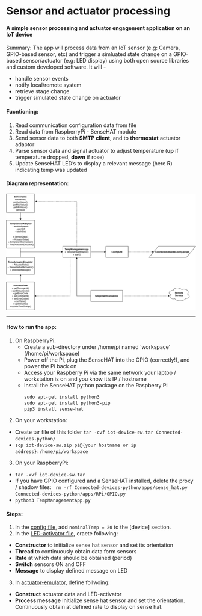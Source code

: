 # Sensor and actuator processing
#### A simple sensor processing and actuator engagement application on an IoT device
Summary: The app will process data from an IoT sensor (e.g: Camera, GPIO-based sensor, etc) and trigger a simluated state change on a GPIO-based sensor/actuator (e.g: LED display) using both open source libraries and custom developed software. It will - 
- handle sensor events
- notify local/remote system
- retrieve stage change
- trigger simulated state change on actuator

#### Fucntioning: 
1. Read communication configuration data from file
2. Read data from RaspberryPi - SenseHAT module
3. Send sensor data to both **SMTP client**, and to **thermostat** actuator adaptor
4. Parse sensor data and signal actuator to adjust temperature (**up** if temperature dropped, **down** if rose)
5. Update SenseHAT LED’s to display a relevant message (here **R**) indicating temp was updated


#### Diagram representation:
![alt text](https://github.com/Adhira-Deogade/Connected-devices-python/blob/master/apps/labs/module03/Module03.png)
___

#### How to run the app:
1. On RaspberryPi:
    - Create a sub-directory under /home/pi named ‘workspace’ (/home/pi/workspace)
    - Power off the Pi, plug the SenseHAT into the GPIO (correctly!), and power the Pi back on
    - Access your Raspberry Pi via the same network your laptop / workstation is on and you know it’s IP / hostname
    - Install the SenseHAT python package on the Raspberry Pi
      ```
      sudo apt-get install python3
      sudo apt-get install python3-pip
      pip3 install sense-hat
      ```
2. On your workstation:
  - Create tar file of this folder ```tar -cvf iot-device-sw.tar Connected-devices-python/```
  - ```scp iot-device-sw.zip pi@{your hostname or ip address}:/home/pi/workspace```
3. On your RaspberryPi:
  - ```tar -xvf iot-device-sw.tar```
  - If you have GPIO configured and a SenseHAT installed, delete the proxy / shadow files:
    ``` rm -rf Connected-devices-python/apps/sense_hat.py Connected-devices-python/apps/RPi/GPIO.py```
  - ```python3 TempManagementApp.py```
  

#### Steps:
1. In the [config file](https://github.com/Adhira-Deogade/Connected-devices-python/blob/master/config/ConnectedDevicesConfig.props), add ```nominalTemp = 20``` to the [device] section.
2. In the [LED-activator file](apps/labs/module03/SenseHatLedActivator.py), craete following:
  - **Constructor** to initialize sense hat sensor and set its orientation
  - **Thread** to continuously obtain data form sensors
  - **Rate** at which data should be obtained (period)
  - **Switch** sensors ON and OFF
  - **Message** to display defined message on LED
3. In [actuator-emulator](apps/labs/module03/TempActuatorEmulator.py), define follwoing:
  - **Construct** actuator data and LED-activator
  - **Process message** 
Initialize sense hat sensor and set the orientation. Continuously obtain at defined rate to display on sense hat.
